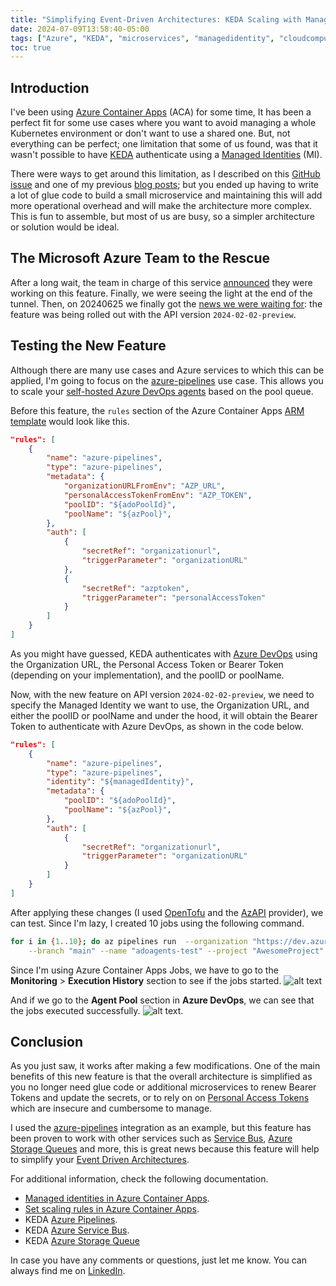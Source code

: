 ```yaml
---
title: "Simplifying Event-Driven Architectures: KEDA Scaling with Managed Identity in Azure Container Apps"
date: 2024-07-09T13:58:40-05:00
tags: ["Azure", "KEDA", "microservices", "managedidentity", "cloudcomputing", "kubernetes"]
toc: true
---
```

## Introduction
I've been using [Azure Container Apps](https://learn.microsoft.com/en-us/azure/container-apps/overview) (ACA) for some time, It has been a perfect fit for some use cases where you want to avoid managing a whole Kubernetes environment or don't want to use a shared one. But, not everything can be perfect; one limitation that some of us found, was that it wasn't possible to have [KEDA](https://keda.sh/) authenticate using a [Managed Identities](https://learn.microsoft.com/en-us/entra/identity/managed-identities-azure-resources/overview) (MI).

There were ways to get around this limitation, as I described on this [GitHub issue](https://github.com/microsoft/azure-container-apps/issues/592#issuecomment-1950668036) and one of my previous [blog posts](https://jemrpo.com/posts/az-ca-202402/); but you ended up having to write a lot of glue code to build a small microservice and maintaining this will add more operational overhead and will make the architecture more complex. This is fun to assemble, but most of us are busy, so a simpler architecture or solution would be ideal.

## The Microsoft Azure Team to the Rescue
After a long wait, the team in charge of this service [announced](https://github.com/microsoft/azure-container-apps/issues/592#issuecomment-1960110969) they were working on this feature. Finally, we were seeing the light at the end of the tunnel. Then, on 20240625 we finally got the [news we were waiting for](https://github.com/microsoft/azure-container-apps/issues/592#issuecomment-2150783618): the feature was being rolled out with the API version `2024-02-02-preview`.

## Testing the New Feature
Although there are many use cases and Azure services to which this can be applied, I'm going to focus on the [azure-pipelines](https://keda.sh/docs/2.13/scalers/azure-pipelines/) use case. This allows you to scale your [self-hosted Azure DevOps agents](https://learn.microsoft.com/en-us/azure/devops/pipelines/agents/docker?view=azure-devops#linux) based on the pool queue.

Before this feature, the `rules` section of the Azure Container Apps [ARM template](https://learn.microsoft.com/en-us/azure/templates/microsoft.app/containerapps?pivots=deployment-language-arm-template) would look like this.
```json
"rules": [
    {
        "name": "azure-pipelines",
        "type": "azure-pipelines",
        "metadata": {
            "organizationURLFromEnv": "AZP_URL",
            "personalAccessTokenFromEnv": "AZP_TOKEN",
            "poolID": "${adoPoolId}",
            "poolName": "${azPool}",
        },
        "auth": [
            {
                "secretRef": "organizationurl",
                "triggerParameter": "organizationURL"
            },
            {
                "secretRef": "azptoken",
                "triggerParameter": "personalAccessToken"
            }
        ]
    }
]
```
As you might have guessed, KEDA authenticates with [Azure DevOps](https://learn.microsoft.com/en-us/azure/devops/pipelines/agents/docker?view=azure-devops#linux) using the Organization URL, the Personal Access Token or Bearer Token (depending on your implementation), and the poolID or poolName.

Now, with the new feature on API version `2024-02-02-preview`, we need to specify the Managed Identity we want to use, the Organization URL, and either the poolID or poolName and under the hood, it will obtain the Bearer Token to authenticate with Azure DevOps, as shown in the code below.
```json
"rules": [
    {
        "name": "azure-pipelines",
        "type": "azure-pipelines",
        "identity": "${managedIdentity}",
        "metadata": {
            "poolID": "${adoPoolId}",
            "poolName": "${azPool}",
        },
        "auth": [
            {
                "secretRef": "organizationurl",
                "triggerParameter": "organizationURL"
            }
        ]
    }
]
```

After applying these changes (I used [OpenTofu](https://opentofu.org/) and the [AzAPI](https://registry.terraform.io/providers/Azure/azapi/latest/docs) provider), we can test. Since I'm lazy, I created 10 jobs using the following command.
```bash
for i in {1..10}; do az pipelines run  --organization "https://dev.azure.com/AwesomeORG" \
    --branch "main" --name "adoagents-test" --project "AwesomeProject" ; sleep 3; done
```

Since I'm using Azure Container Apps Jobs, we have to go to the **Monitoring** > **Execution History** section to see if the jobs started.
![alt text](aca-job.png "ACA Job on Azure Portal")

And if we go to the **Agent Pool** section in **Azure DevOps**, we can see that the jobs executed successfully.
![alt text](ado-job.png "Job on ADO").

## Conclusion
As you just saw, it works after making a few modifications. One of the main benefits of this new feature is that the overall architecture is simplified as you no longer need glue code or additional microservices to renew Bearer Tokens and update the secrets, or to rely on on [Personal Access Tokens](https://learn.microsoft.com/en-us/azure/devops/organizations/accounts/use-personal-access-tokens-to-authenticate?view=azure-devops&tabs=Windows) which are insecure and cumbersome to manage.

I used the [azure-pipelines](https://keda.sh/docs/2.14/scalers/azure-pipelines/) integration as an example, but this feature has been proven to work with other services such as [Service Bus](https://keda.sh/docs/2.14/scalers/azure-service-bus/), [Azure Storage Queues](https://keda.sh/docs/2.14/scalers/azure-storage-queue/) and more, this is great news because this feature will help to simplify your [Event Driven Architectures](https://en.wikipedia.org/wiki/Event-driven_architecture).

For additional information, check the following documentation.
- [Managed identities in Azure Container Apps](https://learn.microsoft.com/en-us/azure/container-apps/managed-identity?tabs=portal%2Cdotnet#use-managed-identity-for-scale-rules).
- [Set scaling rules in Azure Container Apps](https://learn.microsoft.com/en-us/azure/container-apps/scale-app?pivots=azure-cli#authentication-1).
- KEDA [Azure Pipelines](https://keda.sh/docs/2.14/scalers/azure-pipelines/).
- KEDA [Azure Service Bus](https://keda.sh/docs/2.14/scalers/azure-service-bus/).
- KEDA [Azure Storage Queue](https://keda.sh/docs/2.14/scalers/azure-storage-queue/)

In case you have any comments or questions, just let me know. You can always find me on [LinkedIn](https://www.linkedin.com/in/juanestebanmrpo/).